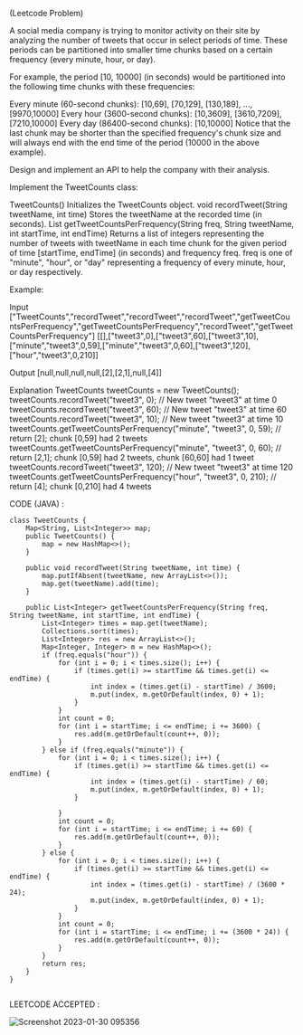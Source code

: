 (Leetcode Problem) 

A social media company is trying to monitor activity on their site by analyzing the number of tweets that occur in select periods of time. These periods can be partitioned into smaller time chunks based on a certain frequency (every minute, hour, or day).

For example, the period [10, 10000] (in seconds) would be partitioned into the following time chunks with these frequencies:

Every minute (60-second chunks): [10,69], [70,129], [130,189], ..., [9970,10000]
Every hour (3600-second chunks): [10,3609], [3610,7209], [7210,10000]
Every day (86400-second chunks): [10,10000]
Notice that the last chunk may be shorter than the specified frequency's chunk size and will always end with the end time of the period (10000 in the above example).

Design and implement an API to help the company with their analysis.

Implement the TweetCounts class:

TweetCounts() Initializes the TweetCounts object.
void recordTweet(String tweetName, int time) Stores the tweetName at the recorded time (in seconds).
List<Integer> getTweetCountsPerFrequency(String freq, String tweetName, int startTime, int endTime) Returns a list of integers representing the number of tweets with tweetName in each time chunk for the given period of time [startTime, endTime] (in seconds) and frequency freq.
freq is one of "minute", "hour", or "day" representing a frequency of every minute, hour, or day respectively.
 

Example:

Input
["TweetCounts","recordTweet","recordTweet","recordTweet","getTweetCountsPerFrequency","getTweetCountsPerFrequency","recordTweet","getTweetCountsPerFrequency"]
[[],["tweet3",0],["tweet3",60],["tweet3",10],["minute","tweet3",0,59],["minute","tweet3",0,60],["tweet3",120],["hour","tweet3",0,210]]

Output
[null,null,null,null,[2],[2,1],null,[4]]

Explanation
TweetCounts tweetCounts = new TweetCounts();
tweetCounts.recordTweet("tweet3", 0);                              // New tweet "tweet3" at time 0
tweetCounts.recordTweet("tweet3", 60);                             // New tweet "tweet3" at time 60
tweetCounts.recordTweet("tweet3", 10);                             // New tweet "tweet3" at time 10
tweetCounts.getTweetCountsPerFrequency("minute", "tweet3", 0, 59); // return [2]; chunk [0,59] had 2 tweets
tweetCounts.getTweetCountsPerFrequency("minute", "tweet3", 0, 60); // return [2,1]; chunk [0,59] had 2 tweets, chunk [60,60] had 1 tweet
tweetCounts.recordTweet("tweet3", 120);                            // New tweet "tweet3" at time 120
tweetCounts.getTweetCountsPerFrequency("hour", "tweet3", 0, 210);  // return [4]; chunk [0,210] had 4 tweets


CODE (JAVA) :

```
class TweetCounts {
    Map<String, List<Integer>> map;
    public TweetCounts() {
        map = new HashMap<>();
    }
    
    public void recordTweet(String tweetName, int time) {
        map.putIfAbsent(tweetName, new ArrayList<>());
        map.get(tweetName).add(time);
    }
    
    public List<Integer> getTweetCountsPerFrequency(String freq, String tweetName, int startTime, int endTime) {
        List<Integer> times = map.get(tweetName);
        Collections.sort(times);
        List<Integer> res = new ArrayList<>();
        Map<Integer, Integer> m = new HashMap<>();
        if (freq.equals("hour")) {
            for (int i = 0; i < times.size(); i++) {
                if (times.get(i) >= startTime && times.get(i) <= endTime) {
                    int index = (times.get(i) - startTime) / 3600;
                    m.put(index, m.getOrDefault(index, 0) + 1);
                }
            }
            int count = 0;
            for (int i = startTime; i <= endTime; i += 3600) {
                res.add(m.getOrDefault(count++, 0));
            }
        } else if (freq.equals("minute")) {
            for (int i = 0; i < times.size(); i++) {
                if (times.get(i) >= startTime && times.get(i) <= endTime) {
                    int index = (times.get(i) - startTime) / 60;
                    m.put(index, m.getOrDefault(index, 0) + 1);
                }
                
            }
            int count = 0;
            for (int i = startTime; i <= endTime; i += 60) {
                res.add(m.getOrDefault(count++, 0));
            }
        } else {
            for (int i = 0; i < times.size(); i++) {
                if (times.get(i) >= startTime && times.get(i) <= endTime) {
                    int index = (times.get(i) - startTime) / (3600 * 24);
                    m.put(index, m.getOrDefault(index, 0) + 1);
                }
            }
            int count = 0;
            for (int i = startTime; i <= endTime; i += (3600 * 24)) {
                res.add(m.getOrDefault(count++, 0));
            }
        }
        return res;
    }
}


```
LEETCODE ACCEPTED :


![Screenshot 2023-01-30 095356](https://user-images.githubusercontent.com/73281015/215387263-5f1a8dbf-a9ee-4744-a4c9-1ebfcb5d908c.png)

